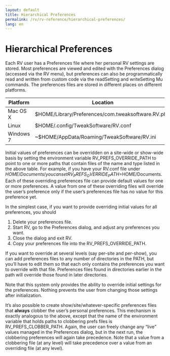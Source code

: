 ```yaml
---
layout: default
title: Hierarchical Preferences
permalink: /rv/rv-reference/hierarchical-preferences/
lang: en
---
```


# Hierarchical Preferences

Each RV user has a Preferences file where her personal RV settings are stored. Most preferences are viewed and edited with the Preferences dialog (accessed via the RV menu), but preferences can also be programmatically read and written from custom code via the readSetting and writeSetting Mu commands. The preferences files are stored in different places on different platforms.

| **Platform** | **Location** |
|-|-|
| Mac OS X | $HOME/Library/Preferences/com.tweaksoftware.RV.plist |
| Linux | $HOME/.config/TweakSoftware/RV.conf                  |
| Windows 7 | ~$HOME/AppData/Roaming/TweakSoftware/RV.ini |

Initial values of preferences can be overridden on a site-wide or show-wide basis by setting the environment variable RV_PREFS_OVERRIDE_PATH to point to one or more paths that contain files of the name and type listed in the above table. For example, if you have your RV.conf file under $HOME/Documents/ you can set RV_PREFS_OVERRIDE_PATH=$HOME/Documents. Each of these overriding preferences file can provide default values for one or more preferences. A value from one of these overriding files will override the user’s preference only if the user’s preferences file has no value for this preference yet.

In the simplest case, if you want to provide overriding initial values for all preferences, you should

1. Delete your preferences file.
2. Start RV, go to the Preferences dialog, and adjust any preferences you want.
3. Close the dialog and exit RV.
4. Copy your preferences file into the RV_PREFS_OVERRIDE_PATH.

If you want to override at several levels (say per-site and per-show), you can add preferences files to any number of directories in the PATH, but you’ll have to edit them so that each only contains the preferences you want to override with that file. Preferences files found in directories earlier in the path will override those found in later directories.

Note that this system only provides the ability to override initial settings for the preferences. Nothing prevents the user from changing those settings after initialization.

It’s also possible to create show/site/whatever-specific preferences files that **always** clobber the user’s personal preferences. This mechanism is exactly analogous to the above, except that the name of the environment variable that holds paths to clobbering prefs files is RV_PREFS_CLOBBER_PATH. Again, the user can freely change any “live” values managed in the Preferences dialog, but in the next run, the clobbering preferences will again take precedence. Note that a value from a clobbering file (at any level) will take precedence over a value from an overriding file (at any level).
